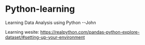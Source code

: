 # Python-learning
Learning Data Analysis using Python --John

Learning wesite: https://realpython.com/pandas-python-explore-dataset/#setting-up-your-environment
